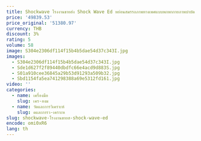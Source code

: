 ```yaml
---
title: Shockwave โรงงานขายส่ง Shock Wave Ed หย่อนสมรรถภาพทางเพศแบบพกพากายภาพบําบัด Shockwave Therapy Machine
price: '49839.53'
price_original: '51380.97'
currency: THB
discount: 3%
rating: 5
volume: 58
image: S304e2306df114f15b4b5dae54d37c343I.jpg
images:
  - S304e2306df114f15b4b5dae54d37c343I.jpg
  - Sde1d627f2f89440dbdfc66e4acd9d883S.jpg
  - S01a910cee36845a29b53d91293a509b32.jpg
  - Sbd1154fa5ea741298388a69e5312fd161.jpg
video: ''
categories:
  - name: เครื่องมือ
    slug: เคร-องม
  - name: วัดและการวิเคราะห์
    slug: ดและการว-เคราะห
slug: shockwave-โรงงานขายส-shock-wave-ed
encode: omi0xR6
lang: th
---
```

  